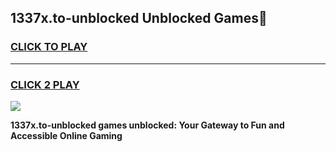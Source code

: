 
## 1337x.to-unblocked Unblocked Games👋
<h3>
<a href="https://news.freeplayer.one?title=1337x.to-unblocked&ref=16F">CLICK TO PLAY</a></h3>
<hr>

<h3>
<a href="https://news.freeplayer.one?title=1337x.to-unblocked&ref=16F">CLICK 2 PLAY</a>
  
</h3>

<a href="https://news.freeplayer.one?title=1337x.to-unblocked&ref=16F/"><img src="https://clearcache.store/games.png"></a>


**1337x.to-unblocked games unblocked: Your Gateway to Fun and Accessible Online Gaming**
